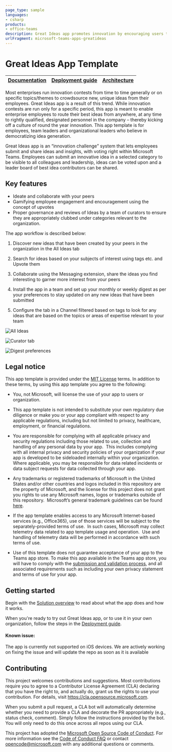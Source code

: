 ```yaml
---
page_type: sample
languages:
- csharp
products:
- office-teams
description: Great Ideas app promotes innovation by encouraging users to submit and share their ideas with peers.
urlFragment: microsoft-teams-apps-greatideas
---
```


# Great Ideas App Template

| [Documentation](https://github.com/OfficeDev/microsoft-teams-apps-greatideas/wiki/Home) | [Deployment guide](https://github.com/OfficeDev/microsoft-teams-apps-greatideas/wiki/Deployment-Guide) | [Architecture](https://github.com/OfficeDev/microsoft-teams-apps-greatideas/wiki/Solution-Overview) |
| ---- | ---- | ---- |

Most enterprises run innovation contests from time to time generally or on specific topics/themes to crowdsource new, unique ideas from their employees. Great Ideas app is a result of this trend. While innovation contests are run only for a specific period, this app is meant to enable enterprise employees to route their best ideas from anywhere, at any time to rightly qualified, designated personnel in the company – thereby kicking off a culture of round the year innovation. This app template is for employees, team leaders and organizational leaders who believe in democratizing idea generation.

Great Ideas app is an “innovation challenge” system that lets employees submit and share ideas and insights, with voting right within Microsoft Teams. Employees can submit an innovative idea in a selected category to be visible to all colleagues and leadership, ideas can be voted upon and a leader board of best idea contributors can be shared. 

## Key features

- Ideate and collaborate with your peers
- Gamifying employee engagement and encouragement using the concept of upvotes
- Proper governance and reviews of Ideas by a team of curators to ensure they are appropriately clubbed under categories relevant to the organization. 
	
  
The app workflow is described below:
1. Discover new ideas that have been created by your peers in the organization in the All Ideas tab

2. Search for ideas based on your subjects of interest using tags etc. and Upvote them

3. Collaborate using the Messaging extension, share the ideas you find interesting to garner more interest from your peers

4. Install the app in a team and set up your monthly or weekly digest as per your preferences to stay updated on any new ideas that have been submitted

5. Configure the tab in a Channel filtered based on tags to look for any ideas that are based on the topics or areas of expertise relevant to your team



![All Ideas](https://github.com/OfficeDev/microsoft-teams-apps-greatideas/wiki/Images/All_Ideas.png)

![Curator tab](https://github.com/OfficeDev/microsoft-teams-apps-greatideas/wiki/Images/Curator_Tab.png)

![Digest preferences](https://github.com/OfficeDev/microsoft-teams-apps-greatideas/wiki/Images/Digest_preferences.png)

## Legal notice

This app template is provided under the [MIT License](https://github.com/OfficeDev/microsoft-teams-apps-greatideas/blob/master/LICENSE) terms.  In addition to these terms, by using this app template you agree to the following:

- You, not Microsoft, will license the use of your app to users or organization. 

- This app template is not intended to substitute your own regulatory due diligence or make you or your app compliant with respect to any applicable regulations, including but not limited to privacy, healthcare, employment, or financial regulations.

- You are responsible for complying with all applicable privacy and security regulations including those related to use, collection and handling of any personal data by your app.  This includes complying with all internal privacy and security policies of your organization if your app is developed to be sideloaded internally within your organization. Where applicable, you may be responsible for data related incidents or data subject requests for data collected through your app.

- Any trademarks or registered trademarks of Microsoft in the United States and/or other countries and logos included in this repository are the property of Microsoft, and the license for this project does not grant you rights to use any Microsoft names, logos or trademarks outside of this repository.  Microsoft’s general trademark guidelines can be found [here](https://www.microsoft.com/en-us/legal/intellectualproperty/trademarks/usage/general.aspx).

- If the app template enables access to any Microsoft Internet-based services (e.g., Office365), use of those services will be subject to the separately-provided terms of use.  In such cases, Microsoft may collect telemetry data related to app template usage and operation.  Use and handling of telemetry data will be performed in accordance with such terms of use.

- Use of this template does not guarantee acceptance of your app to the Teams app store. To make this app available in the Teams app store, you will have to comply with the [submission and validation process](https://docs.microsoft.com/en-us/microsoftteams/platform/concepts/deploy-and-publish/appsource/publish), and all associated requirements such as including your own privacy statement and terms of use for your app.


## Getting started

Begin with the [Solution overview](https://github.com/OfficeDev/microsoft-teams-apps-greatideas/wiki/Solution-overview) to read about what the app does and how it works.

When you're ready to try out Great Ideas app, or to use it in your own organization, follow the steps in the [Deployment guide](https://github.com/OfficeDev/microsoft-teams-apps-greatideas/wiki/Deployment-guide).

#### Known issue:
The app is currently not supported on iOS devices. We are actively working on fixing the issue and will update the repo as soon as it is available


## Contributing

This project welcomes contributions and suggestions.  Most contributions require you to agree to a
Contributor License Agreement (CLA) declaring that you have the right to, and actually do, grant us
the rights to use your contribution. For details, visit https://cla.opensource.microsoft.com.

When you submit a pull request, a CLA bot will automatically determine whether you need to provide
a CLA and decorate the PR appropriately (e.g., status check, comment). Simply follow the instructions
provided by the bot. You will only need to do this once across all repos using our CLA.

This project has adopted the [Microsoft Open Source Code of Conduct](https://opensource.microsoft.com/codeofconduct/).
For more information see the [Code of Conduct FAQ](https://opensource.microsoft.com/codeofconduct/faq/) or
contact [opencode@microsoft.com](mailto:opencode@microsoft.com) with any additional questions or comments.
